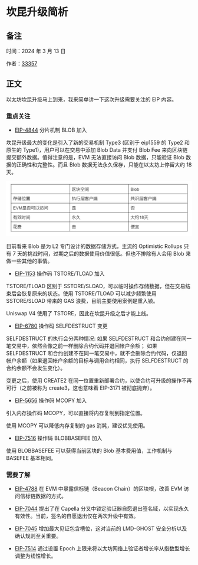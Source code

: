 # 坎昆升级简析

## 备注

时间：2024 年 3 月 13 日

作者：[33357](https://github.com/33357)

## 正文

以太坊坎昆升级马上到来，我来简单讲一下这次升级需要关注的 EIP 内容。

### 重点关注

- [EIP-4844](https://eips.ethereum.org/EIPS/eip-4844) 分片机制 BLOB 加入

坎昆升级最大的变化是引入了新的交易机制 Type3 (区别于 eip1559 的 Type2 和原生的 Type1)，用户可以在交易中添加 Blob Data 并支付 Blob Fee 来向区块链提交额外数据。值得注意的是，EVM 无法直接访问 Blob 数据，只能验证 Blob 数据的正确性和完整性。而且 Blob 数据无法永久保存，只能在以太坊上停留大约 18 天。

![dencun](./dencun1.jpg)

目前看来 Blob 是为 L2 专门设计的数据存储方式，主流的 Optimistic Rollups 只有 7 天的挑战时间，过期之后的数据使用价值很低。但也不排除有人会用 Blob 来做一些其他的事情。

- [EIP-1153](https://eips.ethereum.org/EIPS/eip-1153) 操作码 TSTORE/TLOAD 加入

TSTORE/TLOAD 区别于 SSTORE/SLOAD，可以临时操作存储数据，但在交易结束后会恢复原来的状态。使用 TSTORE/TLOAD 可以减少频繁使用 SSTORE/SLOAD 带来的 GAS 浪费，目前主要使用案例是重入锁。

Uniswap V4 使用了 TSTORE，因此在坎昆升级之后才能上线。

- [EIP-6780](https://eips.ethereum.org/EIPS/eip-6780) 操作码 SELFDESTRUCT 变更

SELFDESTRUCT 的执行会分两种情况: 如果 SELFDESTRUCT 和合约创建在同一笔交易中，依然会像之前一样删除合约代码并退回帐户余额； 如果 SELFDESTRUCT 和合约创建不在同一笔交易中，就不会删除合约代码，仅退回帐户余额（如果退回帐户余额的目标与调用合约相同，执行 SELFDESTRUCT 的合约余额不会发生变化）。

变更之后，使用 CREATE2 在同一位置重新部署合约，以使合约可升级的操作不再可行（之前被称为 create3，这也意味着 EIP-3171 被彻底抛弃）。

- [EIP-5656](https://eips.ethereum.org/EIPS/eip-5656) 操作码 MCOPY 加入

引入内存操作码 MCOPY，可以直接将内存复制到指定位置。

使用 MCOPY 可以降低内存复制的 gas 消耗，建议优先使用。

- [EIP-7516](https://eips.ethereum.org/EIPS/eip-7516) 操作码 BLOBBASEFEE 加入

使用 BLOBBASEFEE 可以获得当前区块的 Blob 基本费用值，工作机制与 BASEFEE 基本相同。

### 需要了解

- [EIP-4788](https://eips.ethereum.org/EIPS/eip-4788) 在 EVM 中暴露信标链（Beacon Chain）的区块根，改善 EVM 访问信标链数据的方式。

- [EIP-7044](https://eips.ethereum.org/EIPS/eip-7044) 提出了在 Capella 分叉中锁定验证器自愿退出签名域，以实现永久有效性。当前，签名的自愿退出仅在两次升级中有效。

- [EIP-7045](https://eips.ethereum.org/EIPS/eip-7045) 增加最大见证包含槽位，这对当前的 LMD-GHOST 安全分析以及确认规则至关重要。

- [EIP-7514](https://eips.ethereum.org/EIPS/eip-7514) 通过设置 Epoch 上限来将以太坊网络上验证者增长率从指数型增长调整为线性增长。
